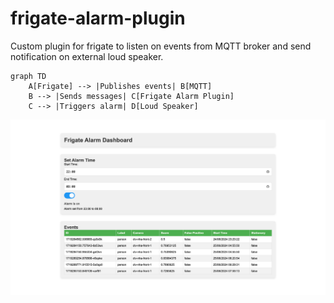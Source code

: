 # frigate-alarm-plugin

Custom plugin for frigate to listen on events from MQTT broker and send notification on external loud speaker.

```mermaid
graph TD
    A[Frigate] --> |Publishes events| B[MQTT]
    B --> |Sends messages| C[Frigate Alarm Plugin]
    C --> |Triggers alarm| D[Loud Speaker]
```

![UI](./assets/dashboard.png)
